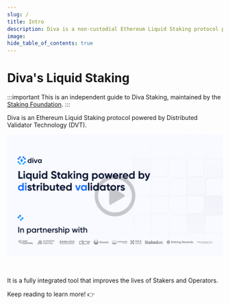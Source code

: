 ```yaml
---
slug: /
title: Intro
description: Diva is a non-custodial Ethereum Liquid Staking protocol powered by Distributed Validator Technology (DVT).
image: 
hide_table_of_contents: true
---
```


# Diva's Liquid Staking

:::important
This is an independent guide to Diva Staking, maintained by the [Staking Foundation](foundation).
:::

Diva is an Ethereum Liquid Staking protocol powered by Distributed Validator Technology (DVT).

<div style={{textAlign: 'center', border: '1px solid #ccc'}}>

[![stake](img/dropbox-deck.png)](https://www.dropbox.com/s/gxuww7hq3ztwslm/Diva%20Deck.pdf?dl=0)
</div>

<br/>

It is a fully integrated tool that improves the lives of Stakers and Operators. 

Keep reading to learn more! 👉